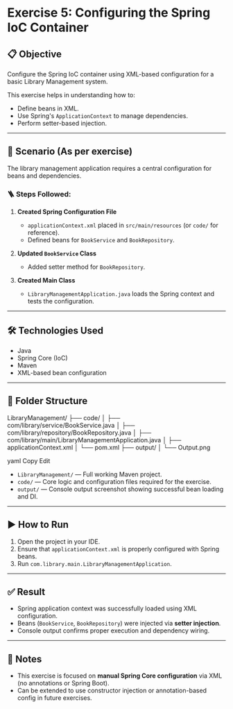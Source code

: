 # Exercise 5: Configuring the Spring IoC Container

## 📋 Objective
Configure the Spring IoC container using XML-based configuration for a basic Library Management system.

This exercise helps in understanding how to:
- Define beans in XML.
- Use Spring's `ApplicationContext` to manage dependencies.
- Perform setter-based injection.

---

## 🧾 Scenario (As per exercise)
The library management application requires a central configuration for beans and dependencies.

### 🪜 Steps Followed:

1. **Created Spring Configuration File**  
   - `applicationContext.xml` placed in `src/main/resources` (or `code/` for reference).
   - Defined beans for `BookService` and `BookRepository`.

2. **Updated `BookService` Class**  
   - Added setter method for `BookRepository`.

3. **Created Main Class**  
   - `LibraryManagementApplication.java` loads the Spring context and tests the configuration.

---

## 🛠️ Technologies Used
- Java
- Spring Core (IoC)
- Maven
- XML-based bean configuration

---

## 📁 Folder Structure

LibraryManagement/
├── code/
│ ├── com/library/service/BookService.java
│ ├── com/library/repository/BookRepository.java
│ ├── com/library/main/LibraryManagementApplication.java
│ ├── applicationContext.xml
│ └── pom.xml
├── output/
│ └── Output.png

yaml
Copy
Edit

- `LibraryManagement/` — Full working Maven project.
- `code/` — Core logic and configuration files required for the exercise.
- `output/` — Console output screenshot showing successful bean loading and DI.

---

## ▶️ How to Run

1. Open the project in your IDE.
2. Ensure that `applicationContext.xml` is properly configured with Spring beans.
3. Run `com.library.main.LibraryManagementApplication`.

---

## ✅ Result

- Spring application context was successfully loaded using XML configuration.
- Beans (`BookService`, `BookRepository`) were injected via **setter injection**.
- Console output confirms proper execution and dependency wiring.

---

## 📌 Notes

- This exercise is focused on **manual Spring Core configuration** via XML (no annotations or Spring Boot).
- Can be extended to use constructor injection or annotation-based config in future exercises.
